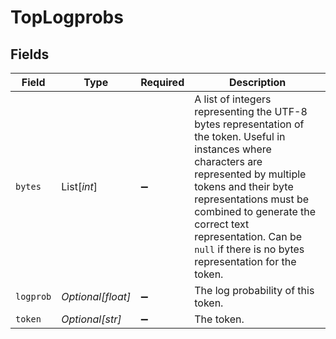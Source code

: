 # TopLogprobs


## Fields

| Field                                                                                                                                                                                                                                                                                                              | Type                                                                                                                                                                                                                                                                                                               | Required                                                                                                                                                                                                                                                                                                           | Description                                                                                                                                                                                                                                                                                                        |
| ------------------------------------------------------------------------------------------------------------------------------------------------------------------------------------------------------------------------------------------------------------------------------------------------------------------ | ------------------------------------------------------------------------------------------------------------------------------------------------------------------------------------------------------------------------------------------------------------------------------------------------------------------ | ------------------------------------------------------------------------------------------------------------------------------------------------------------------------------------------------------------------------------------------------------------------------------------------------------------------ | ------------------------------------------------------------------------------------------------------------------------------------------------------------------------------------------------------------------------------------------------------------------------------------------------------------------ |
| `bytes`                                                                                                                                                                                                                                                                                                            | List[*int*]                                                                                                                                                                                                                                                                                                        | :heavy_minus_sign:                                                                                                                                                                                                                                                                                                 | A list of integers representing the UTF-8 bytes representation of the token. Useful in instances where characters are represented by multiple tokens and their byte representations must be combined to generate the correct text representation. Can be `null` if there is no bytes representation for the token. |
| `logprob`                                                                                                                                                                                                                                                                                                          | *Optional[float]*                                                                                                                                                                                                                                                                                                  | :heavy_minus_sign:                                                                                                                                                                                                                                                                                                 | The log probability of this token.                                                                                                                                                                                                                                                                                 |
| `token`                                                                                                                                                                                                                                                                                                            | *Optional[str]*                                                                                                                                                                                                                                                                                                    | :heavy_minus_sign:                                                                                                                                                                                                                                                                                                 | The token.                                                                                                                                                                                                                                                                                                         |